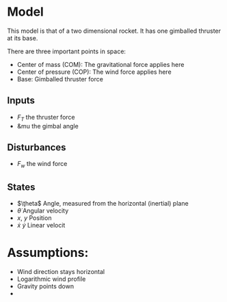 # Model
This model is that of a two dimensional rocket. It has one gimballed thruster at its
base.

There are three important points in space:
- Center of mass (COM): The gravitational force applies here
- Center of pressure (COP): The wind force applies here
- Base: Gimballed thruster force

## Inputs
- $F_T$ the thruster force
- &mu the gimbal angle

## Disturbances
- $F_w$ the wind force

## States
- $\ţheta$ Angle, measured from the horizontal (inertial) plane
- $\dot{\theta}$ Angular velocity
- $x$, $y$ Position
- $\dot{x}$ $\dot{y}$ Linear velocit

# Assumptions:
- Wind direction stays horizontal
- Logarithmic wind profile
- Gravity points down
- 
